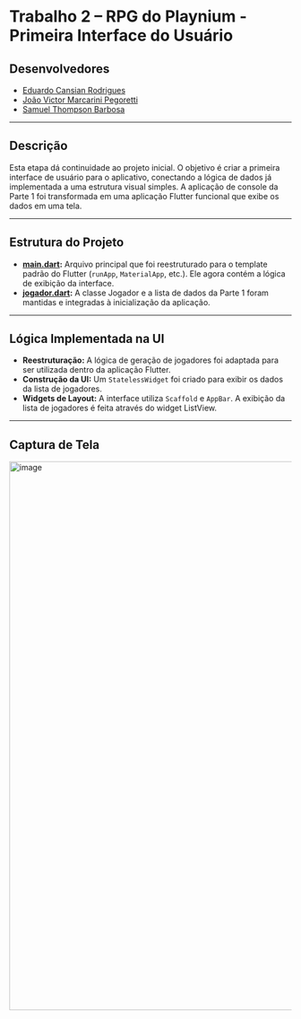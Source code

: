 # Trabalho 2 – RPG do Playnium - Primeira Interface do Usuário

## Desenvolvedores
- [Eduardo Cansian Rodrigues](https://github.com/EduardoCansian)
- [João Victor Marcarini Pegoretti](https://github.com/joaovictorPegoretti)
- [Samuel Thompson Barbosa](https://github.com/samuel-tb)

---

## Descrição
Esta etapa dá continuidade ao projeto inicial. O objetivo é criar a primeira interface de usuário para o aplicativo, conectando a lógica de dados já implementada a uma estrutura visual simples. A aplicação de console da Parte 1 foi transformada em uma aplicação Flutter funcional que exibe os dados em uma tela.

---

## Estrutura do Projeto
- **[main.dart](./lib/main.dart):** Arquivo principal que foi reestruturado para o template padrão do Flutter (`runApp`, `MaterialApp`, etc.). Ele agora contém a lógica de exibição da interface.
- **[jogador.dart](./lib/Jogador.dart):** A classe Jogador e a lista de dados da Parte 1 foram mantidas e integradas à inicialização da aplicação.

---

## Lógica Implementada na UI
- **Reestruturação:** A lógica de geração de jogadores foi adaptada para ser utilizada dentro da aplicação Flutter.
- **Construção da UI:** Um `StatelessWidget` foi criado para exibir os dados da lista de jogadores.
- **Widgets de Layout:** A interface utiliza `Scaffold` e `AppBar`. A exibição da lista de jogadores é feita através do widget ListView.

---

## Captura de Tela
<img width="1913" height="978" alt="image" src="https://github.com/user-attachments/assets/455a315a-ac46-410b-9c6d-0a825ab17aa0" />

